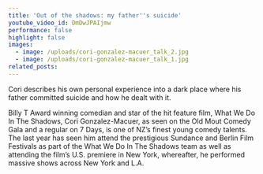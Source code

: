 ```yaml
---
title: 'Out of the shadows: my father''s suicide'
youtube_video_id: DmDwJPAIjmw
performance: false
highlight: false
images:
  - image: /uploads/cori-gonzalez-macuer_talk_2.jpg
  - image: /uploads/cori-gonzalez-macuer_talk_1.jpg
related_posts:
---
```


Cori describes his own personal experience into a dark place where his father committed suicide and how he dealt with it.

Billy T Award winning comedian and star of the hit feature film, What We Do In The Shadows, Cori Gonzalez-Macuer, as seen on the Old Mout Comedy Gala and a regular on 7 Days, is one of NZ’s finest young comedy talents. The last year has seen him attend the prestigious Sundance and Berlin Film Festivals as part of the What We Do In The Shadows team as well as attending the film’s U.S. premiere in New York, whereafter, he performed massive shows across New York and L.A.